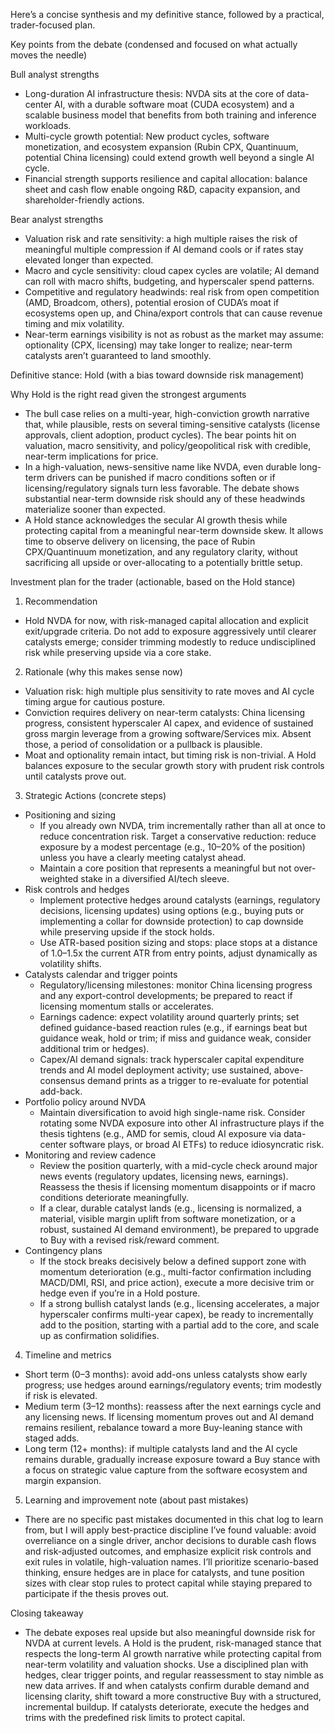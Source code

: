 Here’s a concise synthesis and my definitive stance, followed by a practical, trader-focused plan.

Key points from the debate (condensed and focused on what actually moves the needle)

Bull analyst strengths
- Long-duration AI infrastructure thesis: NVDA sits at the core of data-center AI, with a durable software moat (CUDA ecosystem) and a scalable business model that benefits from both training and inference workloads.
- Multi-cycle growth potential: New product cycles, software monetization, and ecosystem expansion (Rubin CPX, Quantinuum, potential China licensing) could extend growth well beyond a single AI cycle.
- Financial strength supports resilience and capital allocation: balance sheet and cash flow enable ongoing R&D, capacity expansion, and shareholder-friendly actions.

Bear analyst strengths
- Valuation risk and rate sensitivity: a high multiple raises the risk of meaningful multiple compression if AI demand cools or if rates stay elevated longer than expected.
- Macro and cycle sensitivity: cloud capex cycles are volatile; AI demand can roll with macro shifts, budgeting, and hyperscaler spend patterns.
- Competitive and regulatory headwinds: real risk from open competition (AMD, Broadcom, others), potential erosion of CUDA’s moat if ecosystems open up, and China/export controls that can cause revenue timing and mix volatility.
- Near-term earnings visibility is not as robust as the market may assume: optionality (CPX, licensing) may take longer to realize; near-term catalysts aren’t guaranteed to land smoothly.

Definitive stance: Hold (with a bias toward downside risk management)

Why Hold is the right read given the strongest arguments
- The bull case relies on a multi-year, high-conviction growth narrative that, while plausible, rests on several timing-sensitive catalysts (license approvals, client adoption, product cycles). The bear points hit on valuation, macro sensitivity, and policy/geopolitical risk with credible, near-term implications for price.
- In a high-valuation, news-sensitive name like NVDA, even durable long-term drivers can be punished if macro conditions soften or if licensing/regulatory signals turn less favorable. The debate shows substantial near-term downside risk should any of these headwinds materialize sooner than expected.
- A Hold stance acknowledges the secular AI growth thesis while protecting capital from a meaningful near-term downside skew. It allows time to observe delivery on licensing, the pace of Rubin CPX/Quantinuum monetization, and any regulatory clarity, without sacrificing all upside or over-allocating to a potentially brittle setup.

Investment plan for the trader (actionable, based on the Hold stance)

1) Recommendation
- Hold NVDA for now, with risk-managed capital allocation and explicit exit/upgrade criteria. Do not add to exposure aggressively until clearer catalysts emerge; consider trimming modestly to reduce undisciplined risk while preserving upside via a core stake.

2) Rationale (why this makes sense now)
- Valuation risk: high multiple plus sensitivity to rate moves and AI cycle timing argue for cautious posture.
- Conviction requires delivery on near-term catalysts: China licensing progress, consistent hyperscaler AI capex, and evidence of sustained gross margin leverage from a growing software/Services mix. Absent those, a period of consolidation or a pullback is plausible.
- Moat and optionality remain intact, but timing risk is non-trivial. A Hold balances exposure to the secular growth story with prudent risk controls until catalysts prove out.

3) Strategic Actions (concrete steps)
- Positioning and sizing
  - If you already own NVDA, trim incrementally rather than all at once to reduce concentration risk. Target a conservative reduction: reduce exposure by a modest percentage (e.g., 10–20% of the position) unless you have a clearly meeting catalyst ahead.
  - Maintain a core position that represents a meaningful but not over-weighted stake in a diversified AI/tech sleeve.
- Risk controls and hedges
  - Implement protective hedges around catalysts (earnings, regulatory decisions, licensing updates) using options (e.g., buying puts or implementing a collar for downside protection) to cap downside while preserving upside if the stock holds.
  - Use ATR-based position sizing and stops: place stops at a distance of 1.0–1.5x the current ATR from entry points, adjust dynamically as volatility shifts.
- Catalysts calendar and trigger points
  - Regulatory/licensing milestones: monitor China licensing progress and any export-control developments; be prepared to react if licensing momentum stalls or accelerates.
  - Earnings cadence: expect volatility around quarterly prints; set defined guidance-based reaction rules (e.g., if earnings beat but guidance weak, hold or trim; if miss and guidance weak, consider additional trim or hedges).
  - Capex/AI demand signals: track hyperscaler capital expenditure trends and AI model deployment activity; use sustained, above-consensus demand prints as a trigger to re-evaluate for potential add-back.
- Portfolio policy around NVDA
  - Maintain diversification to avoid high single-name risk. Consider rotating some NVDA exposure into other AI infrastructure plays if the thesis tightens (e.g., AMD for semis, cloud AI exposure via data-center software plays, or broad AI ETFs) to reduce idiosyncratic risk.
- Monitoring and review cadence
  - Review the position quarterly, with a mid-cycle check around major news events (regulatory updates, licensing news, earnings). Reassess the thesis if licensing momentum disappoints or if macro conditions deteriorate meaningfully.
  - If a clear, durable catalyst lands (e.g., licensing is normalized, a material, visible margin uplift from software monetization, or a robust, sustained AI demand environment), be prepared to upgrade to Buy with a revised risk/reward comment.
- Contingency plans
  - If the stock breaks decisively below a defined support zone with momentum deterioration (e.g., multi-factor confirmation including MACD/DMI, RSI, and price action), execute a more decisive trim or hedge even if you’re in a Hold posture.
  - If a strong bullish catalyst lands (e.g., licensing accelerates, a major hyperscaler confirms multi-year capex), be ready to incrementally add to the position, starting with a partial add to the core, and scale up as confirmation solidifies.

4) Timeline and metrics
- Short term (0–3 months): avoid add-ons unless catalysts show early progress; use hedges around earnings/regulatory events; trim modestly if risk is elevated.
- Medium term (3–12 months): reassess after the next earnings cycle and any licensing news. If licensing momentum proves out and AI demand remains resilient, rebalance toward a more Buy-leaning stance with staged adds.
- Long term (12+ months): if multiple catalysts land and the AI cycle remains durable, gradually increase exposure toward a Buy stance with a focus on strategic value capture from the software ecosystem and margin expansion.

5) Learning and improvement note (about past mistakes)
- There are no specific past mistakes documented in this chat log to learn from, but I will apply best-practice discipline I’ve found valuable: avoid overreliance on a single driver, anchor decisions to durable cash flows and risk-adjusted outcomes, and emphasize explicit risk controls and exit rules in volatile, high-valuation names. I’ll prioritize scenario-based thinking, ensure hedges are in place for catalysts, and tune position sizes with clear stop rules to protect capital while staying prepared to participate if the thesis proves out.

Closing takeaway
- The debate exposes real upside but also meaningful downside risk for NVDA at current levels. A Hold is the prudent, risk-managed stance that respects the long-term AI growth narrative while protecting capital from near-term volatility and valuation shocks. Use a disciplined plan with hedges, clear trigger points, and regular reassessment to stay nimble as new data arrives. If and when catalysts confirm durable demand and licensing clarity, shift toward a more constructive Buy with a structured, incremental buildup. If catalysts deteriorate, execute the hedges and trims with the predefined risk limits to protect capital.